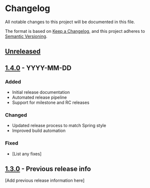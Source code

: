 # Changelog
All notable changes to this project will be documented in this file.

The format is based on [Keep a Changelog](https://keepachangelog.com/en/1.0.0/),
and this project adheres to [Semantic Versioning](https://semver.org/spec/v2.0.0.html).

## [Unreleased]

## [1.4.0] - YYYY-MM-DD
### Added
- Initial release documentation
- Automated release pipeline
- Support for milestone and RC releases

### Changed
- Updated release process to match Spring style
- Improved build automation

### Fixed
- [List any fixes]

## [1.3.0] - Previous release info
[Add previous release information here]

[Unreleased]: https://github.com/mahdibohloul/projectreactor.retry.aop/compare/v1.4.0...HEAD
[1.4.0]: https://github.com/mahdibohloul/projectreactor.retry.aop/compare/v1.3.0...v1.4.0
[1.3.0]: https://github.com/mahdibohloul/projectreactor.retry.aop/releases/tag/v1.3.0
